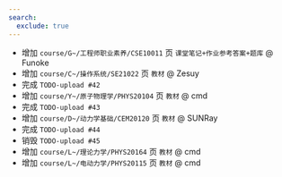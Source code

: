 ```yaml
---
search:
  exclude: true
---
```


- 增加 `course/G~/工程师职业素养/CSE10011` 页 `课堂笔记+作业参考答案+题库` @ Funoke
- 增加 `course/C~/操作系统/SE21022` 页 `教材` @ Zesuy
- 完成 `TODO-upload #42`
- 增加 `course/Y~/原子物理学/PHYS20104` 页 `教材` @ cmd
- 完成 `TODO-upload #43`
- 增加 `course/D~/动力学基础/CEM20120` 页 `教材` @ SUNRay
- 完成 `TODO-upload #44`
- 销毁 `TODO-upload #45`
- 增加 `course/L~/理论力学/PHYS20164` 页 `教材` @ cmd
- 增加 `course/L~/电动力学/PHYS20115` 页 `教材` @ cmd